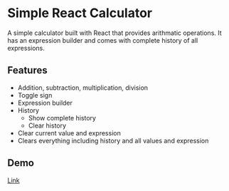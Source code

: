 # Simple React Calculator

A simple calculator built with React that provides arithmatic operations. It has an expression builder and comes with complete history of all expressions. 

## Features

- Addition, subtraction, multiplication, division
- Toggle sign
- Expression builder
- History
  - Show complete history
  - Clear history
- Clear current value and expression
- Clears everything including history and all values and expression

## Demo
[Link](http://dull-kiss.surge.sh/)
